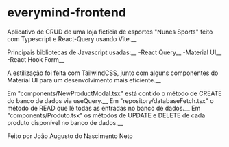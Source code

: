 # everymind-frontend
Aplicativo de CRUD de uma loja fictícia de esportes "Nunes Sports" feito com Typescript e React-Query usando Vite.__

Principais bibliotecas de Javascript usadas:__
-React Query__
-Material UI__
-React Hook Form__

A estilização foi feita com TailwindCSS, junto com alguns componentes do Material UI para um desenvolvimento mais eficiente.__

Em "components/NewProductModal.tsx" está contido o método de CREATE do banco de dados via useQuery.__
Em "repository/databaseFetch.tsx" o método de READ que lê todas as entradas no banco de dados.__
Em "components/Produto.tsx" os métodos de UPDATE e DELETE de cada produto disponível no banco de dados.__

Feito por João Augusto do Nascimento Neto

